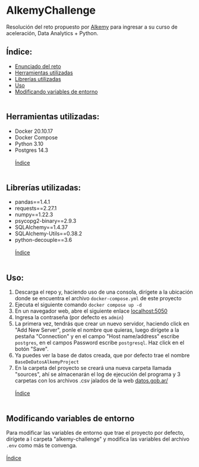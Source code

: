 # AlkemyChallenge

Resolución del reto propuesto por [Alkemy](https://www.alkemy.org) para ingresar a su curso de aceleración, Data Analytics + Python.  

## Índice:
* [Enunciado del reto](https://github.com/Casvill/AlkemyChallenge/blob/main/Challenge%20Data%20Analytics%20con%20Python.pdf)  
* [Herramientas utilizadas](#Herramientas-utilizadas)  
* [Librerías utilizadas](#Librerías-utilizadas)
* [Uso](#Uso)
* [Modificando variables de entorno](#Modificando-variables-de-entorno)<br><br>

## Herramientas utilizadas:    
- Docker 20.10.17  
- Docker Compose  
- Python 3.10  
- Postgres 14.3  
<br>[Índice](#Índice)<br><br> 
  
## Librerías utilizadas:   
- pandas==1.4.1
- requests==2.27.1
- numpy==1.22.3
- psycopg2-binary==2.9.3
- SQLAlchemy==1.4.37
- SQLAlchemy-Utils==0.38.2
- python-decouple==3.6  
<br>[Índice](#Índice)<br><br> 

## Uso:  
1.  Descarga el repo y, haciendo uso de una consola, dirígete a la ubicación donde se encuentra el archivo `docker-compose.yml` de este proyecto  
2.  Ejecuta el siguiente comando `docker compose up -d`  
3.  En un navegador web, abre el siguiente enlace [localhost:5050](http://127.0.0.1:5050)  
4.  Ingresa la contraseña (por defecto es `admin`)  
5.  La primera vez, tendrás que crear un nuevo servidor, haciendo click en "Add New Server", ponle el nombre que quieras, luego dirígete a la pestaña "Connection" 
y en el campo "Host name/address" escribe `postgres`, en el campos Password escribe `postgresql`. Haz click en el botón "Save".  
5.  Ya puedes ver la base de datos creada, que por defecto trae el nombre `BaseDeDatosAlkemyProject`  
6.  En la carpeta del proyecto se creará una nueva carpeta llamada "sources", ahí se almacenarán el log de ejecución del programa y 3 carpetas con los archivos 
.csv jalados de la web [datos.gob.ar/](https://datos.gob.ar/)  
<br>[Índice](#Índice)<br><br> 

## Modificando variables de entorno  
Para modificar las variables de entorno que trae el proyecto por defecto, dirígete a l carpeta "alkemy-challenge" y modifica las variables del archivo `.env`
como más te convenga.  
<br>[Índice](#Índice)<br><br> 

